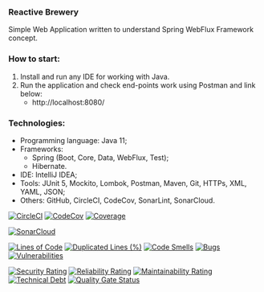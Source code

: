 ### Reactive Brewery
Simple Web Application written to understand Spring WebFlux Framework concept.



### How to start:
1. Install and run any IDE for working with Java.
2. Run the application and check end-points work using Postman and link below:
   - http://localhost:8080/



### Technologies:
- Programming language: Java 11;
- Frameworks:
  - Spring (Boot, Core, Data, WebFlux, Test);
  - Hibernate.
- IDE: IntelliJ IDEA;
- Tools: JUnit 5, Mockito, Lombok, Postman, Maven, Git, HTTPs, XML, YAML, JSON;
- Others: GitHub, CircleCI, CodeCov, SonarLint, SonarCloud.

[![CircleCI](https://circleci.com/gh/Crazy-pro/reactive-brewery.svg?style=svg)](https://app.circleci.com/gh/Crazy-pro/reactive-brewery)
[![CodeCov](https://codecov.io/gh/Crazy-pro/reactive-brewery/branch/master/graph/badge.svg)](https://codecov.io/gh/Crazy-pro/reactive-brewery)
[![Coverage](https://sonarcloud.io/api/project_badges/measure?project=Crazy-pro_reactive-brewery&metric=coverage)](https://sonarcloud.io/summary/new_code?id=Crazy-pro_reactive-brewery)

[![SonarCloud](https://sonarcloud.io/images/project_badges/sonarcloud-black.svg)](https://sonarcloud.io/summary/new_code?id=Crazy-pro_reactive-brewery)

[![Lines of Code](https://sonarcloud.io/api/project_badges/measure?project=Crazy-pro_reactive-brewery&metric=ncloc)](https://sonarcloud.io/summary/new_code?id=Crazy-pro_reactive-brewery)
[![Duplicated Lines (%)](https://sonarcloud.io/api/project_badges/measure?project=Crazy-pro_reactive-brewery&metric=duplicated_lines_density)](https://sonarcloud.io/summary/new_code?id=Crazy-pro_reactive-brewery)
[![Code Smells](https://sonarcloud.io/api/project_badges/measure?project=Crazy-pro_reactive-brewery&metric=code_smells)](https://sonarcloud.io/summary/new_code?id=Crazy-pro_reactive-brewery)
[![Bugs](https://sonarcloud.io/api/project_badges/measure?project=Crazy-pro_reactive-brewery&metric=bugs)](https://sonarcloud.io/summary/new_code?id=Crazy-pro_reactive-brewery)
[![Vulnerabilities](https://sonarcloud.io/api/project_badges/measure?project=Crazy-pro_reactive-brewery&metric=vulnerabilities)](https://sonarcloud.io/summary/new_code?id=Crazy-pro_reactive-brewery)

[![Security Rating](https://sonarcloud.io/api/project_badges/measure?project=Crazy-pro_reactive-brewery&metric=security_rating)](https://sonarcloud.io/summary/new_code?id=Crazy-pro_reactive-brewery)
[![Reliability Rating](https://sonarcloud.io/api/project_badges/measure?project=Crazy-pro_reactive-brewery&metric=reliability_rating)](https://sonarcloud.io/summary/new_code?id=Crazy-pro_reactive-brewery)
[![Maintainability Rating](https://sonarcloud.io/api/project_badges/measure?project=Crazy-pro_reactive-brewery&metric=sqale_rating)](https://sonarcloud.io/summary/new_code?id=Crazy-pro_reactive-brewery)
[![Technical Debt](https://sonarcloud.io/api/project_badges/measure?project=Crazy-pro_reactive-brewery&metric=sqale_index)](https://sonarcloud.io/summary/new_code?id=Crazy-pro_reactive-brewery)
[![Quality Gate Status](https://sonarcloud.io/api/project_badges/measure?project=Crazy-pro_reactive-brewery&metric=alert_status)](https://sonarcloud.io/summary/new_code?id=Crazy-pro_reactive-brewery)
